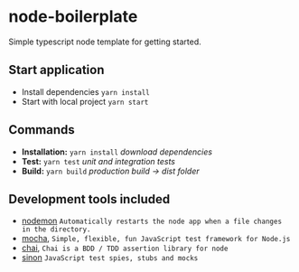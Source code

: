 # node-boilerplate

Simple typescript node template for getting started.


## Start application

* Install dependencies `yarn install`
* Start with local project `yarn start`


## Commands
* **Installation:** `yarn install` *download dependencies*
* **Test:** `yarn test` *unit and integration tests*
* **Build:** `yarn build` *production build -> dist folder*

## Development tools included
* [nodemon](https://www.npmjs.com/package/nodemon) `Automatically restarts the node app when a file changes in the directory.`
* [mocha](https://www.npmjs.com/package/mocha), `Simple, flexible, fun JavaScript test framework for Node.js`
* [chai](https://www.npmjs.com/package/chai), `Chai is a BDD / TDD assertion library for node`
* [sinon](https://github.com/package/sinon) `JavaScript test spies, stubs and mocks`
